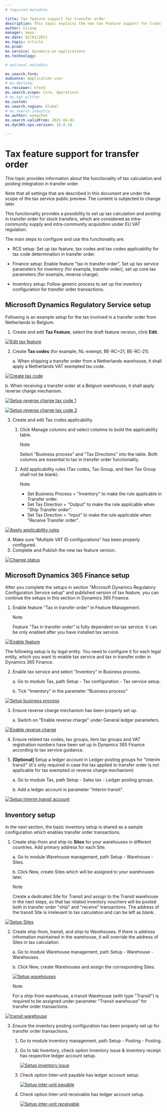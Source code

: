 ```yaml
---
# required metadata

title: Tax feature support for transfer order
description: This topic explains the new tax feature support for transfer order using tax calculation service.
author: kliang
manager: beya
ms.date: 02/03/2021
ms.topic: article
ms.prod: 
ms.service: dynamics-ax-applications
ms.technology: 

# optional metadata

ms.search.form:
audience: Application user
# ms.devlang: 
ms.reviewer: kfend
ms.search.scope: Core, Operations
# ms.tgt_pltfrm: 
ms.custom: 
ms.search.region: Global
# ms.search.industry: 
ms.author: wangchen
ms.search.validFrom: 2021-04-01
ms.dyn365.ops.version: 10.0.18

---
```


# Tax feature support for transfer order

This topic provides information about the functionality of tax calculation and posting integration in transfer order.

Note that all settings that are described in this document are under the scope of the tax service public preview. The content is subjected to change later.

This functionality provides a possibility to set up tax calculation and posting in transfer order for stock transfers, which are considered as intra-community supply and intra-community acquisition under EU VAT regulation.

The main steps to configure and use this functionality are:

-   RCS setup: Set up tax feature, tax codes and tax codes applicability for tax code determination in transfer order.

-   Finance setup: Enable feature "tax in transfer order", Set up tax service parameters for inventory (for example, transfer order), set up core tax parameters (for example, reverse charge).

-   Inventory setup: Follow generic process to set up the inventory configuration for transfer order transactions.



## Microsoft Dynamics Regulatory Service setup

Following is an example setup for the tax involved in a transfer order from Netherlands to Belgium. 

1.  Create and edit **Tax Feature**, select the draft feature version, click **Edit.**

[![Edit tax feature](./media/image1.png)](/media/image1.png)

2.  Create **Tax codes** (for example, NL-exempt, BE-RC+21, BE-RC-21).

    a.  When shipping a transfer order from a Netherlands warehouse, it shall apply a Netherlands VAT exempted tax code.

[![Create tax code](./media/image2.png)](./media/image2.png)

b.  When receiving a transfer order at a Belgium warehouse, it shall apply reverse charge mechanism.

[![Setup reverse charge tax code 1](./media/image3.png)](./media/image3.png)

[![Setup reverse charge tax code 2](./media/image4.png)](./media/image4.png)

3.  Create and edit Tax codes applicability.

    1. Click Manage columns and select columns to build the applicability table.
    
       > [!Note]
       >
       > Select "Business process" and "Tax Directions" into the table. Both columns are essential to tax in transfer order functionality.
    
    2. Add applicability rules (Tax codes, Tax Group, and Item Tax Group shall not be blank).
    
       > [!Note]
       >
       > - Set Business Process = "Inventory" to make the rule applicable in Transfer order.
       > - Set Tax Direction = "Output" to make the rule applicable when "Ship Transfer order".
       > - Set Tax Direction = "Input" to make the rule applicable when "Receive Transfer order".

[![Apply applicability rules](./media/image5.png)](./media/image5.png)

4.  Make sure "Multiple VAT ID configurations" has been properly configured. 
5.  Complete and Publish the new tax feature version.

[![Change status](./media/image6.png)](./media/image6.png)



## Microsoft Dynamics 365 Finance setup

After you complete the setups in section "Microsoft Dynamics Regulatory Configuration Service setup" and published version of tax feature, you can continue the setups in this section in Dynamics 365 Finance.

1. Enable feature "Tax in transfer order" in Feature Management.

   > [!Note]
   >
   > Feature "Tax in transfer order" is fully dependent on tax service. It can be only enabled after you have installed tax service.

[![Enable feature](./media/image7.png)](./media/image7.png)



The following setup is by legal entity. You need to configure it for each legal entity, which you want to enable tax service and tax in transfer order in Dynamics 365 Finance.

2.  Enable tax service and select "Inventory" in Business process.

    a.  Go to module Tax, path Setup - Tax configuration - Tax service setup.

    b.  Tick "Inventory" in the parameter "Business process"

[![Setup business process](./media/image8.png)](./media/image8.png)

3.  Ensure reverse charge mechanism has been properly set up.

    a.  Switch on "Enable reverse charge" under General ledger parameters.

[![Enable reverse charge](./media/image9.png)](./media/image9.png)

4.  Ensure related tax codes, tax groups, item tax groups and VAT registration numbers have been set up in Dynamics 365 Finance according to tax service guidance.

5.  **\[Optional\]** Setup a ledger account in Ledger posting groups for "Interim transit" (it's only required in case the tax applied to transfer order is not applicable for tax exempted or reverse charge mechanism)

    a.  Go to module Tax, path Setup - Sales tax - Ledger posting groups.

    b.  Add a ledger account in parameter "Interim transit".

[![Setup Interim transit account](./media/image10.png)](./media/image10.png)

## Inventory setup

In the next section, the basic inventory setup is shared as a sample configuration which enables transfer order transactions.

1. Create ship-from and ship-to **Sites** for your warehouses in different countries. Add primary address for each Site.

   a.  Go to module Warehouse management, path Setup - Warehouse - Sites.

   b.  Click New, create Sites which will be assigned to your warehouses later.

   > [!Note]
   >
   > Create a dedicated Site for Transit and assign to the Transit warehouse in the next steps, so that tax related inventory vouchers will be posted both in transfer order "ship" and "receive" transactions. The address of the transit Site is irrelevant to tax calculation and can be left as blank.

[![Setup Sites](./media/image11.png)](./media/image11.png)

2.  Create ship-from, transit, and ship-to Warehouses. If there is address infromation maintained in the warehouse, it will override the address of Sites in tax calculation.

    a.  Go to module Warehouse management, path Setup - Warehouse - Warehouses.

    b.  Click New, create Warehouses and assign the corresponding Sites.
    
    [![Setup warehouses](./media/image12.png)](./media/image12.png)
    
    > [!Note]
    >
    > For a ship-from warehouse, a transit Warehouse (with type "Transit") is required to be assigned under parameter "Transit warehouse" for transfer order transactions.

[![transit warehouse](./media/image13.png)](./media/image13.png)

3.  Ensure the inventory posting configuration has been properly set up for transfer order transactions.

    1. Go to module Inventory management, path Setup - Posting - Posting.

    2. Go to tab Inventory, check option Inventory issue & Inventory receipt has respective ledger account setup.
    
       [![Setup inventory issue](./media/image14.png)](./media/image14.png)
    
    3. Check option Inter-unit payable has ledger account setup.
    
       [![Setup inter-unit payable](./media/image15.png)](./media/image15.png)
    
    4. Check option Inter-unit receivable has ledger account setup.
    
       [![Setup inter-unit receivable](./media/image16.png)](./media/image16.png)


